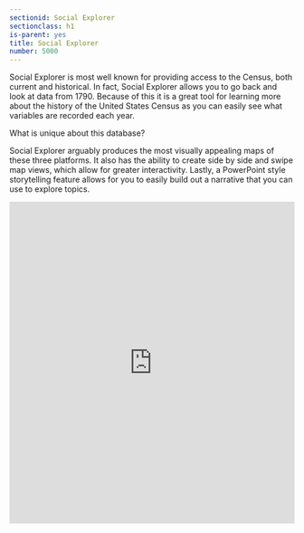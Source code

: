 ```yaml
---
sectionid: Social Explorer
sectionclass: h1
is-parent: yes
title: Social Explorer
number: 5000
---
```


Social Explorer is most well known for providing access to the Census, both current and historical. In fact, Social Explorer allows you to go back and look at data from 1790. Because of this it is a great tool for learning more about the history of the United States Census as you can easily see what variables are recorded each year.

What is unique about this database?  

Social Explorer arguably produces the most visually appealing maps of these three platforms. It also has the ability to create side by side and swipe map views, which allow for greater interactivity. Lastly, a PowerPoint style storytelling feature allows for you to easily build out a narrative that you can use to explore topics.  

<style>
.responsive-wrap iframe{ max-width: 100%;}
</style>
<div class="responsive-wrap">
<!-- this is the embed code provided by Google -->
<iframe src="https://docs.google.com/presentation/d/e/2PACX-1vQIZsctrrtGpz-P-z__VJ7XWB_FImhiRLfzAHwa1_SPG-rI0rSbqLb9FwKKyY6RiPrV_Tn4N7dXpMQk/embed?start=false&loop=false&delayms=3000" frameborder="0" width="960" height="569" allowfullscreen="true" mozallowfullscreen="true" webkitallowfullscreen="true"></iframe>

<!-- Google embed ends -->
</div>
